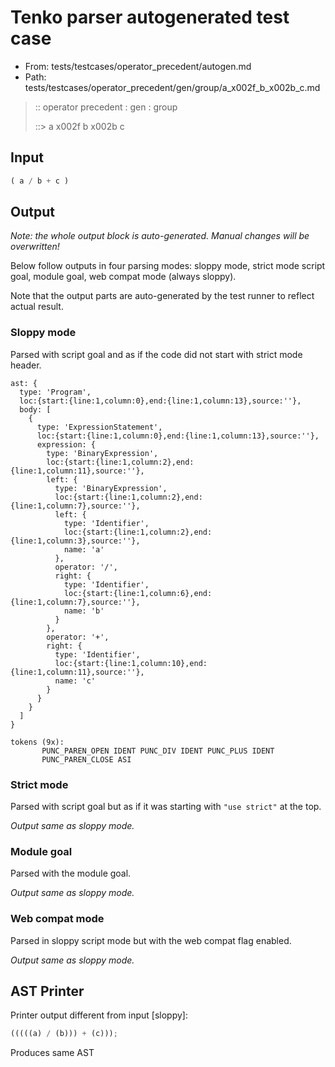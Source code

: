 # Tenko parser autogenerated test case

- From: tests/testcases/operator_precedent/autogen.md
- Path: tests/testcases/operator_precedent/gen/group/a_x002f_b_x002b_c.md

> :: operator precedent : gen : group
>
> ::> a x002f b x002b c

## Input


`````js
( a / b + c )
`````

## Output

_Note: the whole output block is auto-generated. Manual changes will be overwritten!_

Below follow outputs in four parsing modes: sloppy mode, strict mode script goal, module goal, web compat mode (always sloppy).

Note that the output parts are auto-generated by the test runner to reflect actual result.

### Sloppy mode

Parsed with script goal and as if the code did not start with strict mode header.

`````
ast: {
  type: 'Program',
  loc:{start:{line:1,column:0},end:{line:1,column:13},source:''},
  body: [
    {
      type: 'ExpressionStatement',
      loc:{start:{line:1,column:0},end:{line:1,column:13},source:''},
      expression: {
        type: 'BinaryExpression',
        loc:{start:{line:1,column:2},end:{line:1,column:11},source:''},
        left: {
          type: 'BinaryExpression',
          loc:{start:{line:1,column:2},end:{line:1,column:7},source:''},
          left: {
            type: 'Identifier',
            loc:{start:{line:1,column:2},end:{line:1,column:3},source:''},
            name: 'a'
          },
          operator: '/',
          right: {
            type: 'Identifier',
            loc:{start:{line:1,column:6},end:{line:1,column:7},source:''},
            name: 'b'
          }
        },
        operator: '+',
        right: {
          type: 'Identifier',
          loc:{start:{line:1,column:10},end:{line:1,column:11},source:''},
          name: 'c'
        }
      }
    }
  ]
}

tokens (9x):
       PUNC_PAREN_OPEN IDENT PUNC_DIV IDENT PUNC_PLUS IDENT
       PUNC_PAREN_CLOSE ASI
`````

### Strict mode

Parsed with script goal but as if it was starting with `"use strict"` at the top.

_Output same as sloppy mode._

### Module goal

Parsed with the module goal.

_Output same as sloppy mode._

### Web compat mode

Parsed in sloppy script mode but with the web compat flag enabled.

_Output same as sloppy mode._

## AST Printer

Printer output different from input [sloppy]:

````js
(((((a) / (b))) + (c)));
````

Produces same AST

